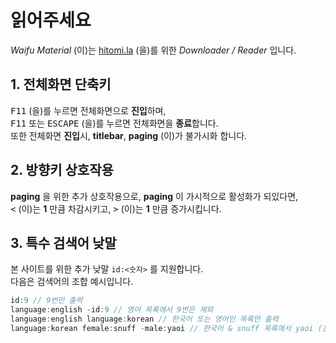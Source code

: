 # 읽어주세요

*Waifu Material* (이)는 [hitomi.la](https://hitomi.la) (을)를 위한 *Downloader / Reader* 입니다.<br>

## 1. 전체화면 단축키

<kbd>F11</kbd> (을)를 누르면 전체화면으로 **진입**하며,<br>
<kbd>F11</kbd> 또는 <kbd>ESCAPE</kbd> (을)를 누르면 전체화면을 **종료**합니다.<br>
또한 전체화면 **진입**시, **titlebar**, **paging** (이)가 불가시화 합니다.<br>

## 2. 방향키 상호작용

**paging** 을 위한 추가 상호작용으로, **paging** 이 가시적으로 활성화가 되있다면,<br>
<kbd><</kbd> (이)는 **1** 만큼 차감시키고, <kbd>></kbd> (이)는 **1** 만큼 증가시킵니다.<br>

## 3. 특수 검색어 낮말

본 사이트를 위한 추가 낮말 `id:<숫자>` 를 지원합니다.<br>
다음은 검색어의 조합 예시입니다.<br>
```js
id:9 // 9번만 출력
language:english -id:9 // 영어 목록에서 9번은 제외
language:english language:korean // 한국어 또는 영어인 목록만 출력
language:korean female:snuff -male:yaoi // 한국어 & snuff 목록에서 yaoi (은)는 제외
```
